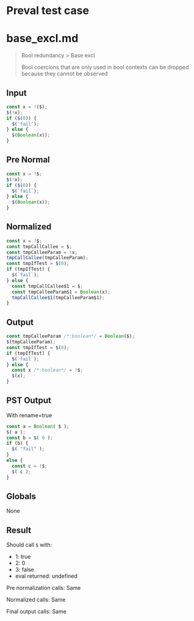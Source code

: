 # Preval test case

# base_excl.md

> Bool redundancy > Base excl
>
> Bool coercions that are only used in bool contexts can be dropped because they cannot be observed

## Input

`````js filename=intro
const x = !($);
$(!x);
if ($(0)) {
  $('fail');
} else {
  $(Boolean(x));
}
`````

## Pre Normal


`````js filename=intro
const x = !$;
$(!x);
if ($(0)) {
  $(`fail`);
} else {
  $(Boolean(x));
}
`````

## Normalized


`````js filename=intro
const x = !$;
const tmpCallCallee = $;
const tmpCalleeParam = !x;
tmpCallCallee(tmpCalleeParam);
const tmpIfTest = $(0);
if (tmpIfTest) {
  $(`fail`);
} else {
  const tmpCallCallee$1 = $;
  const tmpCalleeParam$1 = Boolean(x);
  tmpCallCallee$1(tmpCalleeParam$1);
}
`````

## Output


`````js filename=intro
const tmpCalleeParam /*:boolean*/ = Boolean($);
$(tmpCalleeParam);
const tmpIfTest = $(0);
if (tmpIfTest) {
  $(`fail`);
} else {
  const x /*:boolean*/ = !$;
  $(x);
}
`````

## PST Output

With rename=true

`````js filename=intro
const a = Boolean( $ );
$( a );
const b = $( 0 );
if (b) {
  $( "fail" );
}
else {
  const c = !$;
  $( c );
}
`````

## Globals

None

## Result

Should call `$` with:
 - 1: true
 - 2: 0
 - 3: false
 - eval returned: undefined

Pre normalization calls: Same

Normalized calls: Same

Final output calls: Same
